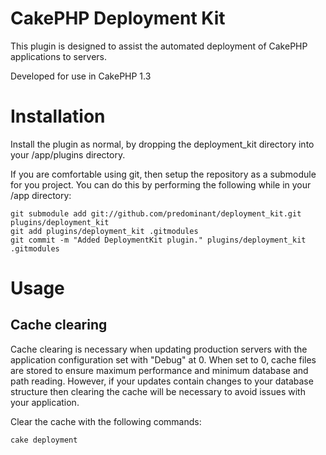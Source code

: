 # CakePHP Deployment Kit

This plugin is designed to assist the automated deployment of CakePHP applications to servers.

Developed for use in CakePHP 1.3

# Installation

Install the plugin as normal, by dropping the deployment_kit directory into your /app/plugins directory.

If you are comfortable using git, then setup the repository as a submodule for you project. You can do this by performing the following while in your /app directory:

	git submodule add git://github.com/predominant/deployment_kit.git plugins/deployment_kit
	git add plugins/deployment_kit .gitmodules
	git commit -m "Added DeploymentKit plugin." plugins/deployment_kit .gitmodules

# Usage

## Cache clearing

Cache clearing is necessary when updating production servers with the application configuration set with "Debug" at 0. When set to 0, cache files are stored to ensure maximum performance and minimum database and path reading. However, if your updates contain changes to your database structure then clearing the cache will be necessary to avoid issues with your application.

Clear the cache with the following commands:

	cake deployment
